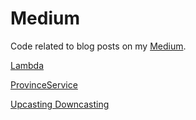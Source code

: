 # Medium
Code related to blog posts on my [Medium](https://medium.com/@kaankubat).

[Lambda](https://medium.com/@kaankubat/lambda-i̇fadeleri-kullanım-örnekleri-java-78ec5c15da6d)

[ProvinceService](https://medium.com/@kaankubat/sprint-boot-rest-api-tutorial-a5271b2a4dce)

[Upcasting Downcasting](https://medium.com/@kaankubat/upcasting-downcasting-nedir-örnekler-ile-anlatım-java-3ba0f02b1f2)
